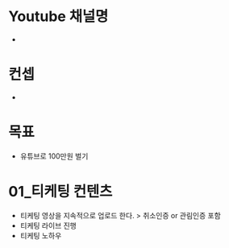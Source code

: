# Youtube 채널명
 - 

# 컨셉
 - 

# 목표
 - 유튜브로 100만원 벌기

# 01_티케팅 컨텐츠
 - 티케팅 영상을 지속적으로 업로드 한다. > 취소인증 or 관림인증 포함
 - 티케팅 라이브 진행 
 - 티케팅 노하우 
 